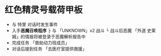 # 红色精灵号载荷甲板<br>
- 与 特里 对话时发生事件
- 入手**恶魔召唤程序**
  ├ 与 「UNKNOWN」x2 战斗
  └ 战斗后恶魔 「外道 史莱姆」的情报将被登录于恶魔解析报告中
- 完成任务 「救助动力班成员」
- 对话后接到任务 「去医疗室提供救援」